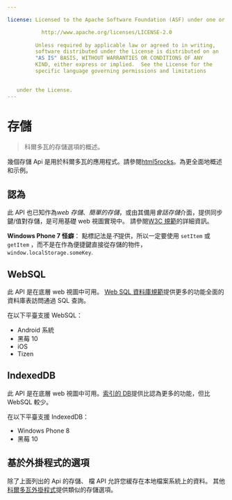 ```yaml
---

license: Licensed to the Apache Software Foundation (ASF) under one or more contributor license agreements. See the NOTICE file distributed with this work for additional information regarding copyright ownership. The ASF licenses this file to you under the Apache License, Version 2.0 (the "License"); you may not use this file except in compliance with the License. You may obtain a copy of the License at

           http://www.apache.org/licenses/LICENSE-2.0
    
         Unless required by applicable law or agreed to in writing,
         software distributed under the License is distributed on an
         "AS IS" BASIS, WITHOUT WARRANTIES OR CONDITIONS OF ANY
         KIND, either express or implied.  See the License for the
         specific language governing permissions and limitations
    

   under the License.
---
```


# 存儲

> 科爾多瓦的存儲選項的概述。

幾個存儲 Api 是用於科爾多瓦的應用程式。請參閱[html5rocks][1]。為更全面地概述和示例。

 [1]: http://www.html5rocks.com/en/features/storage

## 認為

此 API 也已知作為*web 存儲*、*簡單的存儲*，或由其備用*會話存儲*介面，提供同步鍵/值對存儲，是可用基礎 web 視圖實現中。 請參閱[W3C 規範][2]的詳細資訊。

 [2]: http://www.w3.org/TR/webstorage/

**Windows Phone 7 怪癖**： 點標記法是*不*提供，所以一定要使用 `setItem` 或 `getItem` ，而不是在作為便捷鍵直接從存儲的物件，`window.localStorage.someKey`.

## WebSQL

此 API 是在底層 web 視圖中可用。 [Web SQL 資料庫規範][3]提供更多的功能全面的資料庫表訪問通過 SQL 查詢。

 [3]: http://dev.w3.org/html5/webdatabase/

在以下平臺支援 WebSQL：

*   Android 系統
*   黑莓 10
*   iOS
*   Tizen

## IndexedDB

此 API 是在底層 web 視圖中可用。[索引的 DB][4]提供比認為更多的功能，但比 WebSQL 較少。

 [4]: http://www.w3.org/TR/IndexedDB/

在以下平臺支援 IndexedDB：

*   Windows Phone 8
*   黑莓 10

## 基於外掛程式的選項

除了上面列出的 Api 的存儲、 檔 API 允許您緩存在本地檔案系統上的資料。 其他[科爾多瓦外掛程式][5]提供類似的存儲選項。

 [5]: http://plugins.cordova.io/